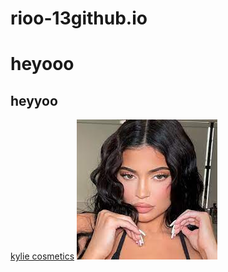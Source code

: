 # rioo-13github.io
# heyooo
## heyyoo
[kylie cosmetics](https://kyliecosmetics.com/en-us)
<img src="kyliee.jpeg">

